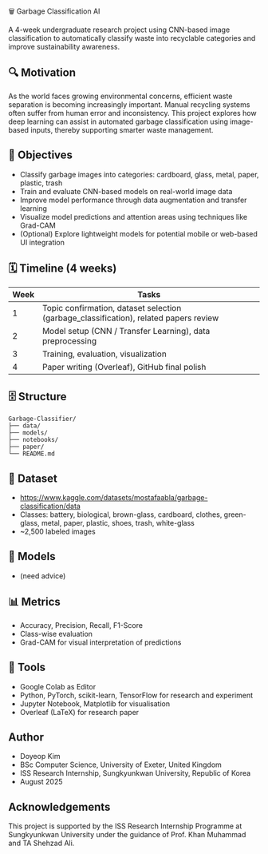 🗑️ Garbage Classification AI

A 4-week undergraduate research project using CNN-based image classification to automatically classify waste into recyclable categories and improve sustainability awareness.

## 🔍 Motivation

As the world faces growing environmental concerns, efficient waste separation is becoming increasingly important. Manual recycling systems often suffer from human error and inconsistency. This project explores how deep learning can assist in automated garbage classification using image-based inputs, thereby supporting smarter waste management.

## 🎯 Objectives

* Classify garbage images into categories: cardboard, glass, metal, paper, plastic, trash
* Train and evaluate CNN-based models on real-world image data
* Improve model performance through data augmentation and transfer learning
* Visualize model predictions and attention areas using techniques like Grad-CAM
* (Optional) Explore lightweight models for potential mobile or web-based UI integration


## 🗓️ Timeline (4 weeks)
| Week | Tasks |
|------|-------|
| 1 | Topic confirmation, dataset selection (garbage_classification), related papers review |
| 2 | Model setup (CNN / Transfer Learning), data preprocessing |
| 3 | Training, evaluation, visualization |
| 4 | Paper writing (Overleaf), GitHub final polish |

## 🗄️ Structure
```
Garbage-Classifier/
├── data/
├── models/
├── notebooks/
├── paper/
└── README.md
```
## 📁 Dataset
- https://www.kaggle.com/datasets/mostafaabla/garbage-classification/data
- Classes: battery, biological, brown-glass, cardboard, clothes, green-glass, metal, paper, plastic, shoes, trash, white-glass
- ~2,500 labeled images

## 🧠 Models
- (need advice)

## 📊 Metrics
- Accuracy, Precision, Recall, F1-Score
- Class-wise evaluation
- Grad-CAM for visual interpretation of predictions

## 📄 Tools
- Google Colab as Editor
- Python, PyTorch, scikit-learn, TensorFlow for research and experiment
- Jupyter Notebook, Matplotlib for visualisation
- Overleaf (LaTeX) for research paper

## Author
- Doyeop Kim
- BSc Computer Science, University of Exeter, United Kingdom
- ISS Research Internship, Sungkyunkwan University, Republic of Korea
- August 2025

## Acknowledgements
This project is supported by the ISS Research Internship Programme at Sungkyunkwan University under the guidance of Prof. Khan Muhammad and TA Shehzad Ali.
